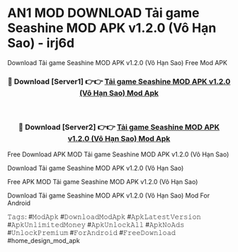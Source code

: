 # AN1 MOD DOWNLOAD Tải game Seashine MOD APK v1.2.0 (Vô Hạn Sao) - irj6d
Download Tải game Seashine MOD APK v1.2.0 (Vô Hạn Sao) Free Mod APK

<div align="center">
<h3>🔴 Download [Server1] 👉👉 <a href="https://apk-comot.site?title=Tải_game_Seashine_MOD_APK_v1.2.0_(Vô_Hạn_Sao)">Tải game Seashine MOD APK v1.2.0 (Vô Hạn Sao) Mod Apk</a></h3><br>

<h3>🔴 Download [Server2] 👉👉 <a href="https://apk-comot.site?title=Tải_game_Seashine_MOD_APK_v1.2.0_(Vô_Hạn_Sao)">Tải game Seashine MOD APK v1.2.0 (Vô Hạn Sao) Mod Apk</a></h3>
</div>


Free Download APK MOD Tải game Seashine MOD APK v1.2.0 (Vô Hạn Sao)

Download Tải game Seashine MOD APK v1.2.0 (Vô Hạn Sao) 

Free APK MOD Tải game Seashine MOD APK v1.2.0 (Vô Hạn Sao) 

Download Tải game Seashine MOD APK v1.2.0 (Vô Hạn Sao) Mod For Android

𝚃𝚊𝚐𝚜: #𝙼𝚘𝚍𝙰𝚙𝚔 #𝙳𝚘𝚠𝚗𝚕𝚘𝚊𝚍𝙼𝚘𝚍𝙰𝚙𝚔 #𝙰𝚙𝚔𝙻𝚊𝚝𝚎𝚜𝚝𝚅𝚎𝚛𝚜𝚒𝚘𝚗 #𝙰𝚙𝚔𝚄𝚗𝚕𝚒𝚖𝚒𝚝𝚎𝚍𝙼𝚘𝚗𝚎𝚢 #𝙰𝚙𝚔𝚄𝚗𝚕𝚘𝚌𝚔𝙰𝚕𝚕 #𝙰𝚙𝚔𝙽𝚘𝙰𝚍𝚜 #𝚄𝚗𝚕𝚘𝚌𝚔𝙿𝚛𝚎𝚖𝚒𝚞𝚖 #𝙵𝚘𝚛𝙰𝚗𝚍𝚛𝚘𝚒𝚍 #𝙵𝚛𝚎𝚎𝙳𝚘𝚠𝚗𝚕𝚘𝚊𝚍 #home_design_mod_apk